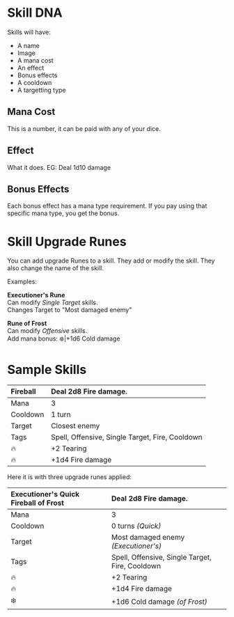 # Skill DNA
Skills will have:
 - A name
 - Image
 - A mana cost
 - An effect
 - Bonus effects
 - A cooldown
 - A targetting type

## Mana Cost
This is a number, it can be paid with any of your dice.

## Effect
What it does. EG: Deal 1d10 damage

## Bonus Effects
Each bonus effect has a mana type requirement. If you pay using that specific mana type, you get the bonus.

# Skill Upgrade Runes
You can add upgrade Runes to a skill. They add or modify the skill. They also change the name of the skill.

Examples:

**Executioner's Rune**  
Can modify *Single Target* skills.  
Changes Target to "Most damaged enemy"

**Rune of Frost**  
Can modify *Offensive* skills.  
Add mana bonus: ❄️|+1d6 Cold damage

# Sample Skills

|Fireball|Deal 2d8 Fire damage.|
|:--|:--|
|Mana|3|
|Cooldown|1 turn|
|Target|Closest enemy|
|Tags|Spell, Offensive, Single Target, Fire, Cooldown|
|🔥|+2 Tearing|
|🔥|+1d4 Fire damage|

Here it is with three upgrade runes applied:

|Executioner's Quick Fireball of Frost|Deal 2d8 Fire damage.|
|:--|:--|
|Mana|3|
|Cooldown|0 turns *(Quick)*|
|Target|Most damaged enemy *(Executioner's)*|
|Tags|Spell, Offensive, Single Target, Fire, Cooldown|
|🔥|+2 Tearing|
|🔥|+1d4 Fire damage|
|❄️|+1d6 Cold damage *(of Frost)*|
